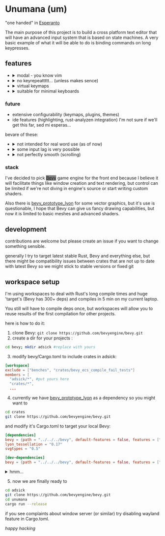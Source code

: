 # Unumana (um)
"one handed" in [Esperanto](https://en.wikipedia.org/wiki/Esperanto)

The main purpose of this project is to build a cross platform text editor that will have an advanced input system that is based on state machines. A very basic example of what it will be able to do is binding commands on long keypresses.

## features
* <details><summary>modal - you know vim</summary>try and create your custom new modes like numeric mode where all the numbers live on the home row!</details>
* <details><summary>no keyrepeattttt... (unless makes sence)</summary>keyrepeat is 99% enabled by default everywhere in your OS, but how often you find yourself using it with keys like 'o' ar 'a'? (we're not talking about fellow flooders here). key repeat is disabled by default in unumana, but can be emulated in case needed</details>
* <details><summary>virtual keymaps</summary> unumana maps scancodes ignoring your OS, it means that using it with "wrong" layout (e.g. cyrillic) is not a problem as it stands with terminal editors like vim or helix.</details>
* <details><summary>suitable for minimal keyboards</summary>Keyboards are too big. I don't like Fn keys so by default the're not gonna be used. Numpads? same. Note: you still can use whatever you desire, it's all customizable</details>

### future
* extensive configurability (keymaps, plugins, themes)
* ide features (highlighting, rust-analyzen integration)
I'm not sure if we'll get this far, <span title="but I hope">sed mi esperas...</span>

bevare of these:
* <details><summary>not intended for real word use (as of now)</summary>the project is in early stages of development and therefor is unstable and very feature incomplete, so you should not consider using it in your work or life (you are welcome to try if you are bored though)</details>
* <details><summary>some input lag is very possible</summary> some is principial due to how keybind resolving will work (sometimes you need to wait before you can detect certain action), some is pure technical and hopefully could be improved on in future updates.</details>
* <details><summary>not perfectly smooth (scrolling)</summary> this is probably due to inconsistent time deltas that Bevy provides, see [issue](https://github.com/bevyengine/bevy/issues/4669)</details>


### stack
I've decided to pick <span style="background-color: gray">[Bevy](bevyengine.org/)</span> game engine for the front end because I believe it will facilitate things like window creation and text rendering, but control can be limited if we're not diving in engine's source or start writing custom shaders.

Also there is [bevy_prototype_lyon](https://github.com/Nilirad/bevy_prototype_lyon) for some vector graphics, but it's use is questionable, I hope that Bevy can give us fancy drawing capabilities, but now it is limited to basic meshes and advanced shaders.

## development
contributions are welcome but please create an issue if you want to change something sensible.

generally I try to target latest stable Rust, Bevy and everything else, but there might be compatibility issues between crates that are not up to date with latest Bevy so we might stick to stable versions or fixed git  

## workspace setup
I'm using workspaces to deal with Rust's long compile times and huge 'target's (Bevy has 300+ deps) and compiles in 5 min on my current laptop.

You still will have to compile deps once, but workspaces will allow you to reuse results of the first compilation for other projects.

here is how to do it:

1) clone Bevy: `git clone https://github.com/bevyengine/bevy.git`
2) create a dir for your projects : 
```bash
cd bevy; mkdir adsick #replace with yours
```
3) modify bevy/Cargo.toml to include crates in adsick:
```toml
[workspace]
exclude = ["benches", "crates/bevy_ecs_compile_fail_tests"]
members = [
  "adsick/*", #put yours here
  "crates/*",
  ...
```

4) currently we have [bevy_prototype_lyon](https://github.com/Nilirad/bevy_prototype_lyon) as a dependency so you might want to
```bash
cd crates
git clone https://github.com/bevyengine/bevy.git
```
and modify it's Cargo.toml to target your local Bevy:
```toml
[dependencies]
bevy = {path = "../../../bevy", default-features = false, features = ["bevy_sprite", "bevy_render", "bevy_core_pipeline", "bevy_asset"]}
lyon_tessellation = "0.17"
svgtypes = "0.5"

[dev-dependencies]
bevy = {path = "../../../bevy", default-features = false, features = ["x11", "bevy_asset"]}
```
<details><summary>hmm...</summary>It would be cool if cargo allowed to specify the root of the current workspace instead of that ../../../../</details>

5) now we are finally ready to
```bash
cd adsick
git clone https://github.com/bevyengine/bevy.git
cd unumana
cargo run --release
```

if you see complaints about window server (or similar) try disabling wayland feature in Cargo.toml.

*happy hacking*
